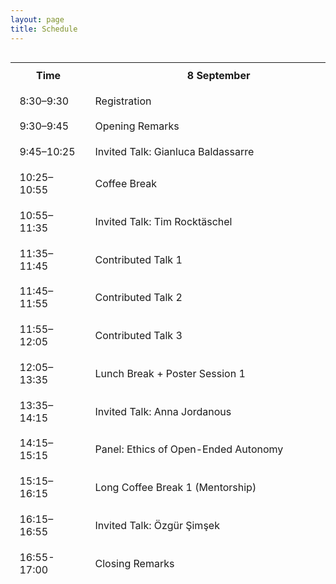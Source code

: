 ```yaml
---
layout: page
title: Schedule
---
```

<style>
  /* let this page use the full viewport width */
  .container-md { max-width: none; }

  /* scrolling only when the table is wider than the viewport */
  .schedule-outer {
    width: 100%;
    overflow-x: auto;
    -webkit-overflow-scrolling: touch;
  }

  .schedule-wrap { margin: 0 auto; }

  .schedule-wrap table {
    /* size to fit its content; expands on wide screens */
    width: max-content;
    table-layout: auto;        /* allow columns to grow to content */
    border-collapse: separate;
    border-spacing: 0;
  }

  .schedule-wrap th,
  .schedule-wrap td {
    padding: .65rem .9rem;
    vertical-align: middle;
    /*white-space: nowrap*/       /* <<< keep everything on ONE LINE */
    overflow: visible;         /* show full content */
    text-overflow: clip;       /* no ellipsis */
  }

  /* sensible baseline widths; tweak if you like */
  .schedule-wrap col.time      { width: 12ch; }   /* e.g., “10:55–11:35” */
  .schedule-wrap col.day-col   { width: 42ch; }   /* enough for long titles */
</style>



<div class="schedule-outer">
  <div class="schedule-wrap">
    <table>
      <!-- set explicit column widths -->
      <colgroup class="schedule-wrap">
  <col class="time">
  <col class="day-col">
  <col class="day-col">
  <col class="day-col">
</colgroup>
      <thead>
        <tr>
          <th>Time</th>
          <th>8 September</th>
          <th>9 September</th>
          <th>10 September</th>
        </tr>
      </thead>
      <tbody>
    <tr>
      <td>8:30–9:30</td>
      <td>Registration</td>
      <td></td>
      <td></td>
    </tr>
    <tr>
      <td>9:30–9:45</td>
      <td>Opening Remarks</td>
      <td></td>
      <td></td>
    </tr>
    <tr>
      <td>9:45–10:25</td>
      <td>Invited Talk: Gianluca Baldassarre</td>
      <td>Invited Talk: Christian Guckelsberger</td>
      <td>Invited Talk: Franziska Braendle</td>
    </tr>
    <tr>
      <td>10:25–10:55</td>
      <td>Coffee Break</td>
      <td>Coffee Break</td>
      <td>Coffee Break</td>
    </tr>
    <tr>
      <td>10:55–11:35</td>
      <td>Invited Talk: Tim Rocktäschel</td>
      <td>Invited Talk: Jakob Foerster</td>
      <td>Invited Talk: Michael Herrmann</td>
    </tr>
    <tr>
      <td>11:35–11:45</td>
      <td>Contributed Talk 1</td>
      <td>Contributed Talk 4</td>
      <td rowspan="3">Closing Remarks</td>
    </tr>
    <tr>
      <td>11:45–11:55</td>
      <td>Contributed Talk 2</td>
      <td>Contributed Talk 5</td>
    </tr>
    <tr>
      <td>11:55–12:05</td>
      <td>Contributed Talk 3</td>
      <td>Contributed Talk 6</td>
    </tr>
    <tr>
      <td>12:05–13:35</td>
      <td>Lunch Break + Poster Session 1</td>
      <td>Lunch Break + Poster Session 2</td>
      <td></td>
    </tr>
    <tr>
      <td>13:35–14:15</td>
      <td>Invited Talk: Anna Jordanous</td>
      <td>Invited Talk: Tim Verbelen</td>
      <td></td>
    </tr>
    <tr>
      <td>14:15–15:15</td>
      <td>Panel: Ethics of Open-Ended Autonomy</td>
      <td>Panel: Intrinsic Motivation and Open-Endedness - the Future of AI! The Future of AI?</td>
      <td></td>
    </tr>
    <tr>
      <td>15:15–16:15</td>
      <td>Long Coffee Break 1 (Mentorship)</td>
      <td>Long Coffee Break 2 (Project Dating)</td>
      <td></td>
    </tr>
    <tr>
      <td>16:15–16:55</td>
      <td>Invited Talk: Özgür Şimşek</td>
      <td>Invited Talk: Michael Levin</td>
      <td></td>
    </tr>
    <tr>
      <td>16:55-17:00</td>
      <td>Closing Remarks</td>
      <td>Closing Remarks</td>
      <td></td>
    </tr>
      </tbody>
    </table>

  </div>
</div>
